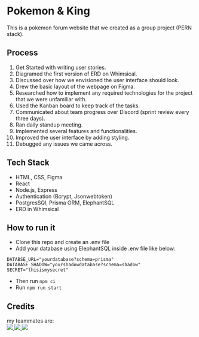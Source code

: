 # Pokemon & King
This is a pokemon forum website that we created as a group project (PERN stack).

## Process
1. Get Started with writing user stories.
2. Diagramed the first version of ERD on Whimsical.
3. Discussed over how we envisioned the user interface should look.
4. Drew the basic layout of the webpage on Figma.
5. Researched how to implement any required technologies for the project that we were unfamiliar with.
6. Used the Kanban board to keep track of the tasks.
7. Communicated about team progress over Discord (sprint review every three days).
8. Ran daily standup meeting.
9. Implemented several features and functionalities.
10. Improved the user interface by adding styling.
11. Debugged any issues we came across.

## Tech Stack
- HTML, CSS, Figma
- React
- Node.js, Express
- Authentication (Bcrypt, Jsonwebtoken)
- PostgresSQl, Prisma ORM, ElephantSQL
- ERD in Whimsical

## How to run it
- Clone this repo and create an .env file
- Add your database using ElephantSQL inside .env file like below:

`DATABSE_URL="yourdatabase?schema=prisma"`
<br/>
 `DATABASE_SHADOW="yourshadowdatabase?schema=shadow"`
 <br/>
 `SECRET="thisismysecret"`
 
 - Then run `npm ci`
 - Run `npm run start`

## Credits
my teammates are: </br>
<a href="https://github.com/polarbear23">
  <img src="https://github.com/polarbear23.png?size=50">
</a>
<a href="https://github.com/bravint">
  <img src="https://github.com/bravint.png?size=50">
</a>
<a href="https://github.com/alexamaingard">
  <img src="https://github.com/alexamaingard.png?size=50">
</a>
